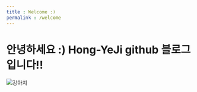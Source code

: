 ```yaml
---
title : Welcome :)
permalink : /welcome
---
```


# 안녕하세요 :) Hong-YeJi github 블로그입니다!!
![강아지](https://cdn.pixabay.com/photo/2018/05/26/18/06/dog-3431913_1280.jpg)
